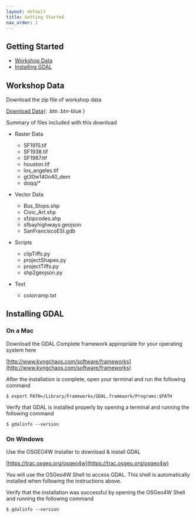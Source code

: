 ```yaml
---
layout: default
title: Getting Started
nav_order: 1
---
```


## Getting Started

* [Workshop Data](#workshop-data)
* [Installing GDAL](#installing-gdal)

## Workshop Data

Download the zip file of workshop data

[Download Data](../data/us-national-parks.geojson){: .btn .btn-blue }

Summary of files included with this download

* Raster Data
  - SF1915.tif
  - SF1938.tif
  - SF1987.tif
  - houston.tif
  - los_angeles.tif
  - gt30w140n40_dem
  - doqq/*

* Vector Data
  - Bus_Stops.shp
  - Civic_Art.shp
  - sfzipcodes.shp
  - sfbayhighways.geojson
  - SanFranciscoESI.gdb

* Scripts
  - clipTiffs.py
  - projectShapes.py
  - projectTiffs.py
  - shp2geojson.py

* Text
  - colorramp.txt
## Installing GDAL

### On a Mac

Download the GDAL Complete framework appropriate for your operating system here

[http://www.kyngchaos.com/software/frameworks](http://www.kyngchaos.com/software/frameworks)

After the installation is complete, open your terminal and run the following command

 ```
 $ export PATH=/Library/Frameworks/GDAL.framework/Programs:$PATH
 ```

Verify that GDAL is installed properly by opening a terminal and running the following command

```
$ gdalinfo --version
```

### On Windows



Use the OSGEO4W Installer to download & install GDAL

[https://trac.osgeo.org/osgeo4w](https://trac.osgeo.org/osgeo4w)

You will use the OSGeo4W Shell to access GDAL. This shell is automatically installed when following the instructions above. 

Verify that the installation was successful by opening the OSGeo4W Shell and running the following command

```
$ gdalinfo --version
```
